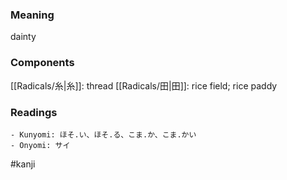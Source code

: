 ### Meaning

dainty

### Components

[[Radicals/糸|糸]]: thread [[Radicals/田|田]]: rice field; rice paddy

### Readings

```
- Kunyomi: ほそ.い、ほそ.る、こま.か、こま.かい
- Onyomi: サイ
```

#kanji
